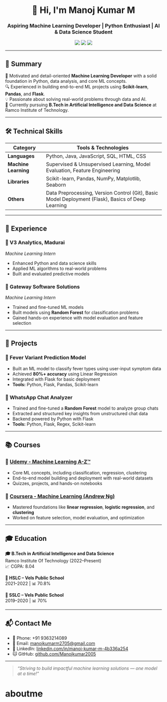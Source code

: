 <h1 align="center">👋 Hi, I'm Manoj Kumar M</h1>
<h3 align="center">Aspiring Machine Learning Developer | Python Enthusiast | AI & Data Science Student</h3>

<p align="center">
  <a href="mailto:manojkumarm2705@gmail.com"><img src="https://img.shields.io/badge/Email-D14836?style=for-the-badge&logo=gmail&logoColor=white"></a>
  <a href="https://www.linkedin.com/in/manoj-kumar-m-4b336a254"><img src="https://img.shields.io/badge/LinkedIn-0077B5?style=for-the-badge&logo=linkedin&logoColor=white"></a>
  <a href="https://github.com/Manoj20705/aboutme/blob/main/README.md"><img src="https://img.shields.io/badge/GitHub-100000?style=for-the-badge&logo=github&logoColor=white"></a>
</p>

---

## 🧠 Summary

🚀 Motivated and detail-oriented **Machine Learning Developer** with a solid foundation in Python, data analysis, and core ML concepts.  
🔍 Experienced in building end-to-end ML projects using **Scikit-learn**, **Pandas**, and **Flask**.  
💡 Passionate about solving real-world problems through data and AI.  
🎯 Currently pursuing **B.Tech in Artificial Intelligence and Data Science** at Ramco Institute of Technology.

---

## 🛠️ Technical Skills

| Category              | Tools & Technologies                                             |
|-----------------------|------------------------------------------------------------------|
| **Languages**         | Python, Java, JavaScript, SQL, HTML, CSS                         |
| **Machine Learning**  | Supervised & Unsupervised Learning, Model Evaluation, Feature Engineering |
| **Libraries**         | Scikit-learn, Pandas, NumPy, Matplotlib, Seaborn                 |
| **Others**            | Data Preprocessing, Version Control (Git), Basic Model Deployment (Flask), Basics of Deep Learning |

---

## 💼 Experience

### 🏢 V3 Analytics, Madurai  
*Machine Learning Intern*  
- Enhanced Python and data science skills  
- Applied ML algorithms to real-world problems  
- Built and evaluated predictive models  

### 🏢 Gateway Software Solutions  
*Machine Learning Intern*  
- Trained and fine-tuned ML models  
- Built models using **Random Forest** for classification problems  
- Gained hands-on experience with model evaluation and feature selection

---

## 🚀 Projects

### 🔬 Fever Variant Prediction Model  
- Built an ML model to classify fever types using user-input symptom data  
- Achieved **80%+ accuracy** using Linear Regression  
- Integrated with Flask for basic deployment  
- **Tools:** Python, Flask, Pandas, Scikit-learn  

### 💬 WhatsApp Chat Analyzer  
- Trained and fine-tuned a **Random Forest** model to analyze group chats  
- Extracted and structured key insights from unstructured chat data  
- Backend powered by Python with Flask  
- **Tools:** Python, Flask, Regex, Scikit-learn

---

## 📚 Courses

### 📘 [Udemy - Machine Learning A-Z™](https://www.udemy.com/course/machinelearning/)  
- Core ML concepts, including classification, regression, clustering  
- End-to-end model building and deployment with real-world datasets  
- Quizzes, projects, and hands-on notebooks  

### 📗 [Coursera - Machine Learning (Andrew Ng)](https://www.coursera.org/learn/machine-learning)  
- Mastered foundations like **linear regression**, **logistic regression**, and **clustering**  
- Worked on feature selection, model evaluation, and optimization  

---

## 🎓 Education

**🎓 B.Tech in Artificial Intelligence and Data Science**  
Ramco Institute Of Technology (2022–Present)  
📈 CGPA: 8.04

**🏫 HSLC – Vels Public School**  
2021–2022 | 📊 70.8%

**🏫 SSLC – Vels Public School**  
2019–2020 | 📊 70%

---

## 📬 Contact Me

- 📱 Phone: +91 9363214089  
- 📧 Email: manojkumarm2705@gmail.com  
- 🔗 LinkedIn: [linkedin.com/in/manoj-kumar-m-4b336a254](https://www.linkedin.com/in/manoj-kumar-m-4b336a254)  
- 🐱 GitHub: [github.com/Manojkumar2005](https://github.com/Manojkumar2005)

---

> *“Striving to build impactful machine learning solutions — one model at a time!”*
# aboutme
